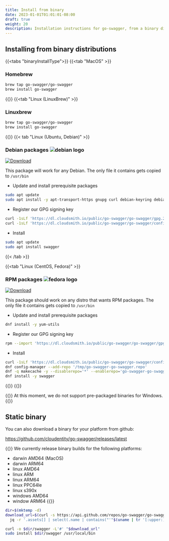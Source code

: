 ```yaml
---
title: Install from binary
date: 2023-01-01T01:01:01-08:00
draft: true
weight: 20
description: Installation instructions for go-swagger, from a binary distribution
---
```


## Installing from binary distributions
{{<tabs "binaryInstallType">}}
{{<tab "MacOS" >}}
### Homebrew

```sh
brew tap go-swagger/go-swagger
brew install go-swagger
```
{{</tab>}}
{{<tab "Linux (LinuxBrew)" >}}
### Linuxbrew

```sh
brew tap go-swagger/go-swagger
brew install go-swagger
```
{{</tab>}}
{{< tab "Linux (Ubuntu, Debian)" >}}
### Debian packages ![debian logo](../icons/debian.png)
[![Download](https://api-prd.cloudsmith.io/v1/badges/version/go-swagger/go-swagger/deb/swagger/latest/a=amd64;d=debian%252Fany-version;t=binary/?render=true&show_latest=true)](https://cloudsmith.io/~go-swagger/repos/go-swagger/packages/detail/deb/swagger/latest/a=amd64;d=debian%252Fany-version;t=binary/)

This package will work for any Debian. The only file it contains gets copied to `/usr/bin`

* Update and install prerequisite packages
```sh
sudo apt update
sudo apt install -y apt-transport-https gnupg curl debian-keyring debian-archive-keyring
```

* Register our GPG signing key
```sh
curl -1sLf 'https://dl.cloudsmith.io/public/go-swagger/go-swagger/gpg.2F8CB673971B5C9E.key' | sudo gpg --dearmor -o /usr/share/keyrings/go-swagger-go-swagger-archive-keyring.gpg
curl -1sLf 'https://dl.cloudsmith.io/public/go-swagger/go-swagger/config.deb.txt?distro=debian&codename=any-version' | sudo tee /etc/apt/sources.list.d/go-swagger-go-swagger.list
```

* Install
```sh
sudo apt update 
sudo apt install swagger
```
{{< /tab >}}

{{<tab "Linux (CentOS, Fedora)" >}}
### RPM packages ![fedora logo](../icons/fedora.png)
[![Download](https://api-prd.cloudsmith.io/v1/badges/version/go-swagger/go-swagger/rpm/swagger/latest/a=x86_64;d=fedora%252Fany-version;t=binary/?render=true&show_latest=true)](https://cloudsmith.io/~go-swagger/repos/go-swagger/packages/detail/rpm/swagger/latest/a=x86_64;d=fedora%252Fany-version;t=binary/)

This package should work on any distro that wants RPM packages. The only file it contains gets copied to `/usr/bin`

* Update and install prerequisite packages
```sh
dnf install -y yum-utils
```

* Register our GPG signing key
```sh
rpm --import 'https://dl.cloudsmith.io/public/go-swagger/go-swagger/gpg.2F8CB673971B5C9E.key'
```

* Install
```sh
curl -1sLf 'https://dl.cloudsmith.io/public/go-swagger/go-swagger/config.rpm.txt?distro=fedora&codename=any-version' > /tmp/go-swagger-go-swagger.repo
dnf config-manager --add-repo '/tmp/go-swagger-go-swagger.repo'
dnf -q makecache -y --disablerepo='*' --enablerepo='go-swagger-go-swagger' --enablerepo='go-swagger-go-swagger-source'
dnf install -y swagger
```
{{</tab>}}
{{</tabs>}}

{{<hint warning>}}
At this moment, we do not support pre-packaged binaries for Windows.
{{</hint>}}

<!-- TODO apk package for alpine -->
<!-- TODO msi package for windows -->

## Static binary

You can also download a binary for your platform from github:

<https://github.com/cloudentity/go-swagger/releases/latest>

{{<hint info>}}
We currently release binary builds for the following platforms:
* darwin AMD64 (MacOS)
* darwin ARM64
* linux AMD64
* linux ARM
* linux ARM64
* linux PPC64le
* linux s390x
* windows AMD64
* window ARM64
{{</hint>}}

```sh
dir=$(mktemp -d) 
download_url=$(curl -s https://api.github.com/repos/go-swagger/go-swagger/releases/latest | \
  jq -r '.assets[] | select(.name | contains("'"$(uname | tr '[:upper:]' '[:lower:]')"'_amd64")) | .browser_download_url')

curl -o $dir/swagger -L'#' "$download_url"
sudo install $dir/swagger /usr/local/bin
```
